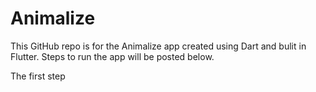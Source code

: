 # Animalize

This GitHub repo is for the Animalize app created using Dart and bulit in Flutter. Steps to run the app will be posted below. 

The first step 
